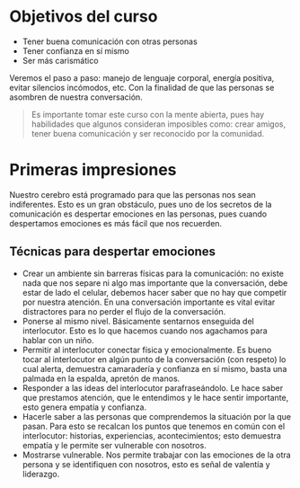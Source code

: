# Objetivos del curso
* Tener buena comunicación con otras personas
* Tener confianza en sí mismo
* Ser más carismático

Veremos el paso a paso: manejo de lenguaje corporal, energía positiva, evitar silencios incómodos, etc. Con la finalidad de que las personas se asombren de nuestra conversación.

> Es importante tomar este curso con la mente abierta, pues hay habilidades que algunos consideran imposibles como: crear amigos, tener buena comunicación y ser reconocido por la comunidad.

# Primeras impresiones
Nuestro cerebro está programado para que las personas nos sean indiferentes. Esto es un gran obstáculo, pues uno de los secretos de la comunicación es despertar emociones en las personas, pues cuando despertamos emociones es más fácil que nos recuerden.

## Técnicas para despertar emociones
* Crear un ambiente sin barreras físicas para la comunicación: no existe nada que nos separe ni algo mas importante que la conversación, debe estar de lado el celular, debemos hacer saber que no hay que competir por nuestra atención. En una conversación importante es vital evitar distractores para no perder el flujo de la conversación.
* Ponerse al mismo nivel. Básicamente sentarnos enseguida del interlocutor. Esto es lo que hacemos cuando nos agachamos para hablar con un niño.
* Permitir al interlocutor conectar física y emocionalmente. Es bueno tocar al interlocutor en algún punto de la conversación (con respeto) lo cual alerta, demuestra camaradería y confianza en sí mismo, basta una palmada en la espalda, apretón de manos.
* Responder a las ideas del interlocutor parafraseándolo. Le hace saber que prestamos atención, que le entendimos y le hace sentir importante, esto genera empatía y confianza.
* Hacerle saber a las personas que comprendemos la situación por la que pasan. Para esto se recalcan los puntos que tenemos en común con el interlocutor: historias, experiencias, acontecimientos; esto demuestra empatía y le permite ser vulnerable con nosotros.
* Mostrarse vulnerable. Nos permite trabajar con las emociones de la otra persona y se identifiquen con nosotros, esto es señal de valentía y liderazgo.
